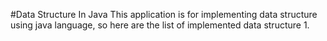 #Data Structure In Java
This application is for implementing data structure using java language, so here are the list of implemented data structure
1. 